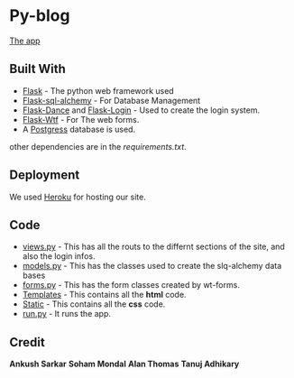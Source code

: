 # Py-blog

[The app](https://py-bl0g.herokuapp.com/home)

## Built With

* [Flask](http://flask.palletsprojects.com/en/1.1.x/) - The python web framework used
* [Flask-sql-alchemy](https://flask-sqlalchemy.palletsprojects.com/en/2.x/) - For Database Management
* [Flask-Dance](https://flask-dance.readthedocs.io/en/latest/) and [Flask-Login](https://flask-login.readthedocs.io/en/latest/) - Used to create the login system.
* [Flask-Wtf](https://flask-wtf.readthedocs.io/en/stable/) - For The web forms.
* A [Postgress](https://www.postgresql.org/) database is used.

other dependencies are in the _requirements.txt_. 

## Deployment

We used [Heroku](https://www.heroku.com/) for hosting our site.

## Code
* [views.py](app/views.py) - This has all the routs to the differnt sections of the site, and also the login infos.
* [models.py](app/models.py) - This has the classes used to create the slq-alchemy data bases
* [forms.py](app/forms.py) - This has the form classes created by wt-forms.
* [Templates](app/html) - This contains all the __html__ code.
* [Static](app/Static/css) -  This contains all the __css__ code.
* [run.py](run.py) - It runs the app.

## Credit
__Ankush Sarkar__
__Soham Mondal__
__Alan Thomas__
__Tanuj Adhikary__
